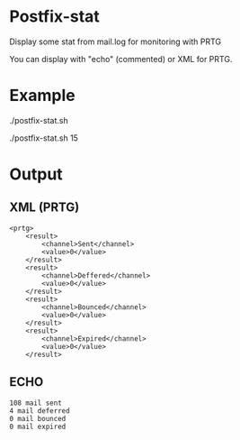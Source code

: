 # Postfix-stat
Display some stat from mail.log for monitoring with PRTG

You can display with "echo" (commented) or XML for PRTG.

# Example

./postfix-stat.sh <time in minutes>

./postfix-stat.sh 15

# Output
## XML (PRTG)

```
<prtg>
    <result>
        <channel>Sent</channel>
        <value>0</value>
    </result>
    <result>
        <channel>Deffered</channel>
        <value>0</value>
    </result>
    <result>
        <channel>Bounced</channel>
        <value>0</value>
    </result>
    <result>
        <channel>Expired</channel>
        <value>0</value>
    </result>
```

## ECHO

```
108 mail sent
4 mail deferred
0 mail bounced
0 mail expired
```
